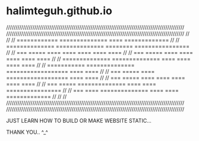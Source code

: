 # halimteguh.github.io

///////////////////////////////////////////////////////////////////////////////////////////////
///////////////////////////////////////////////////////////////////////////////////////////////
//                                                                                           //
//     ============         ==============           ====           =============            //
//     ==============       ==============         ========         ================         //
//     ===        =====     ====                ====      ====      ====          ====       //
//     ===        =====     ====              ====          ====    ====           ====      //
//     ==============       ==============    ====          ====    ====            ====     //
//     ===========          ==============    ==================    ====            ====     //
//     ===    =====         ====              ==================    ====           ====      //
//     ===      =====       ====              ====          ====    ====         ====        //
//     ===        =====     ==============    ====          ====    ================         //
//     ===          ====    ==============    ====          ====    =============            //
//                                                                                           //
///////////////////////////////////////////////////////////////////////////////////////////////
///////////////////////////////////////////////////////////////////////////////////////////////


JUST LEARN HOW TO BUILD OR MAKE WEBSITE STATIC...

THANK YOU.. ^_^
